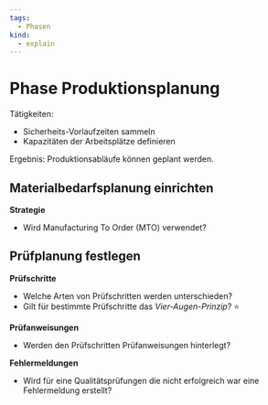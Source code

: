 ```yaml
---
tags:
  - Phasen
kind:
  - explain
---
```

# Phase Produktionsplanung

Tätigkeiten:

* Sicherheits-Vorlaufzeiten sammeln
* Kapazitäten der Arbeitsplätze definieren

Ergebnis: Produktionsabläufe können geplant werden.


## Materialbedarfsplanung einrichten

**Strategie**
- Wird Manufacturing To Order (MTO) verwendet?

## Prüfplanung festlegen

**Prüfschritte**

- Welche Arten von Prüfschritten werden unterschieden?
- Gilt für bestimmte Prüfschritte das *Vier-Augen-Prinzip*? ⭐


**Prüfanweisungen**

- Werden den Prüfschritten Prüfanweisungen hinterlegt?


**Fehlermeldungen**

- Wird für eine Qualitätsprüfungen die nicht erfolgreich war eine Fehlermeldung erstellt?



